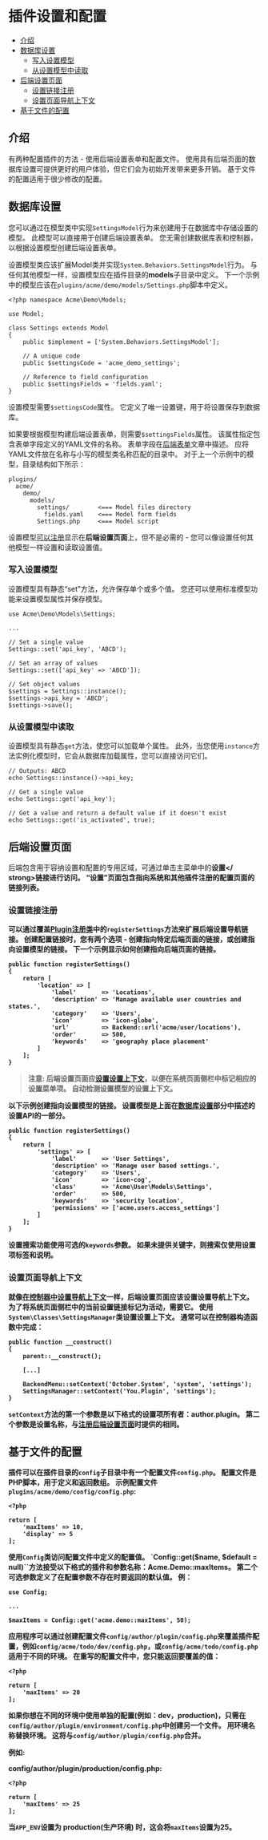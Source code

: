 # 插件设置和配置

- [介绍](#introduction)
- [数据库设置](#database-settings)
    - [写入设置模型](#writing-settings)
    - [从设置模型中读取](#reading-settings)
- [后端设置页面](#backend-pages)
    - [设置链接注册](#link-registration)
    - [设置页面导航上下文](#settings-page-context)
- [基于文件的配置](#file-configuration)

<a name="introduction"></a>
## 介绍

有两种配置插件的方法 - 使用后端设置表单和配置文件。 使用具有后端页面的数据库设置可提供更好的用户体验，但它们会为初始开发带来更多开销。 基于文件的配置适用于很少修改的配置。

<a name="database-settings"></a>
## 数据库设置

您可以通过在模型类中实现`SettingsModel`行为来创建用于在数据库中存储设置的模型。 此模型可以直接用于创建后端设置表单。 您无需创建数据库表和控制器，以根据设置模型创建后端设置表单。

设置模型类应该扩展Model类并实现`System.Behaviors.SettingsModel`行为。 与任何其他模型一样，设置模型应在插件目录的**models**子目录中定义。 下一个示例中的模型应该在`plugins/acme/demo/models/Settings.php`脚本中定义。

    <?php namespace Acme\Demo\Models;

    use Model;

    class Settings extends Model
    {
        public $implement = ['System.Behaviors.SettingsModel'];

        // A unique code
        public $settingsCode = 'acme_demo_settings';

        // Reference to field configuration
        public $settingsFields = 'fields.yaml';
    }

设置模型需要`$settingsCode`属性。 它定义了唯一设置键，用于将设置保存到数据库。

如果要根据模型构建后端设置表单，则需要`$settingsFields`属性。 该属性指定包含表单字段定义的YAML文件的名称。 表单字段在[后端表单](backend-forms.md)文章中描述。 应将YAML文件放在名称与小写的模型类名称匹配的目录中。 对于上一个示例中的模型，目录结构如下所示：

    plugins/
      acme/
        demo/
          models/
            settings/        <=== Model files directory
              fields.yaml    <=== Model form fields
            Settings.php     <=== Model script

设置模型[可以注册](#backend-pages)显示在**后端设置页面**上，但不是必需的 - 您可以像设置任何其他模型一样设置和读取设置值。

<a name="writing-settings"></a>
### 写入设置模型

设置模型具有静态“set”方法，允许保存单个或多个值。 您还可以使用标准模型功能来设置模型属性并保存模型。

    use Acme\Demo\Models\Settings;

    ...

    // Set a single value
    Settings::set('api_key', 'ABCD');

    // Set an array of values
    Settings::set(['api_key' => 'ABCD']);

    // Set object values
    $settings = Settings::instance();
    $settings->api_key = 'ABCD';
    $settings->save();

<a name="reading-settings"></a>
### 从设置模型中读取

设置模型具有静态`get`方法，使您可以加载单个属性。 此外，当您使用`instance`方法实例化模型时，它会从数据库加载属性，您可以直接访问它们。

    // Outputs: ABCD
    echo Settings::instance()->api_key;

    // Get a single value
    echo Settings::get('api_key');

    // Get a value and return a default value if it doesn't exist
    echo Settings::get('is_activated', true);


<a name="backend-pages"></a>
## 后端设置页面

后端包含用于容纳设置和配置的专用区域，可通过单击主菜单中的<strong>设置</ strong>链接进行访问。 “设置”页面包含指向系统和其他插件注册的配置页面的链接列表。

<a name="link-registration"></a>
### 设置链接注册

可以通过覆盖[Plugin注册类](plugin-registration.md#registration-file)中的`registerSettings`方法来扩展后端设置导航链接。 创建配置链接时，您有两个选项 - 创建指向特定后端页面的链接，或创建指向设置模型的链接。 下一个示例显示如何创建指向后端页面的链接。

    public function registerSettings()
    {
        return [
            'location' => [
                'label'       => 'Locations',
                'description' => 'Manage available user countries and states.',
                'category'    => 'Users',
                'icon'        => 'icon-globe',
                'url'         => Backend::url('acme/user/locations'),
                'order'       => 500,
                'keywords'    => 'geography place placement'
            ]
        ];
    }

> **注意:** 后端设置页面应[设置设置上下文](#settings-page-context)，以便在系统页面侧栏中标记相应的设置菜单项。 自动检测设置模型的设置上下文。

以下示例创建指向设置模型的链接。 设置模型是上面在[数据库设置](#database-settings)部分中描述的设置API的一部分。

    public function registerSettings()
    {
        return [
            'settings' => [
                'label'       => 'User Settings',
                'description' => 'Manage user based settings.',
                'category'    => 'Users',
                'icon'        => 'icon-cog',
                'class'       => 'Acme\User\Models\Settings',
                'order'       => 500,
                'keywords'    => 'security location',
                'permissions' => ['acme.users.access_settings']
            ]
        ];
    }

设置搜索功能使用可选的`keywords`参数。 如果未提供关键字，则搜索仅使用设置项标签和说明。

<a name="settings-page-context"></a>
### 设置页面导航上下文

就像[在控制器中设置导航上下文](../backend/controllers-views-ajax#navigation-context)一样，后端设置页面应该设置设置导航上下文。 为了将系统页面侧栏中的当前设置链接标记为活动，需要它。 使用`System\Classes\SettingsManager`类设置设置上下文。 通常可以在控制器构造函数中完成：

    public function __construct()
    {
        parent::__construct();

        [...]

        BackendMenu::setContext('October.System', 'system', 'settings');
        SettingsManager::setContext('You.Plugin', 'settings');
    }

`setContext`方法的第一个参数是以下格式的设置项所有者：**author.plugin**。 第二个参数是设置名称，与[注册后端设置页面](#link-registration)时提供的相同。

<a name="file-configuration"></a>
## 基于文件的配置

插件可以在插件目录的`config`子目录中有一个配置文件`config.php`。 配置文件是PHP脚本，用于定义和返回**数组**。 示例配置文件`plugins/acme/demo/config/config.php`:

    <?php

    return [
        'maxItems' => 10,
        'display' => 5
    ];

使用`Config`类访问配置文件中定义的配置值。 `Config::get($name, $default = null)``方法接受以下格式的插件和参数名称：**Acme.Demo::maxItems**。 第二个可选参数定义了在配置参数不存在时要返回的默认值。 例：

    use Config;

    ...

    $maxItems = Config::get('acme.demo::maxItems', 50);

应用程序可以通过创建配置文件`config/author/plugin/config.php`来覆盖插件配置，例如`config/acme/todo/dev/config.php`，或`config/acme/todo/config.php`适用于不同的环境。 在重写的配置文件中，您只能返回要覆盖的值：

    <?php

    return [
        'maxItems' => 20
    ];

如果你想在不同的环境中使用单独的配置(例如：**dev**，**production**)，只需在`config/author/plugin/environment/config.php`中创建另一个文件。 用环境名称替换**环境**。 这将与`config/author/plugin/config.php`合并。

例如:

**config/author/plugin/production/config.php:**

    <?php

    return [
        'maxItems' => 25
    ];

当`APP_ENV`设置为 **production(生产环境)** 时，这会将`maxItems`设置为25。
